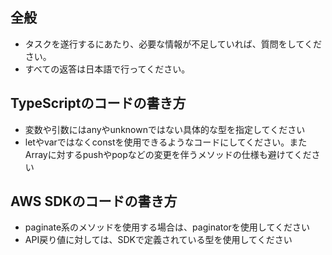 ## 全般
* タスクを遂行するにあたり、必要な情報が不足していれば、質問をしてください。
* すべての返答は日本語で行ってください。

## TypeScriptのコードの書き方
* 変数や引数にはanyやunknownではない具体的な型を指定してください
* letやvarではなくconstを使用できるようなコードにしてください。またArrayに対するpushやpopなどの変更を伴うメソッドの仕様も避けてください

## AWS SDKのコードの書き方
* paginate系のメソッドを使用する場合は、paginatorを使用してください
* API戻り値に対しては、SDKで定義されている型を使用してください

